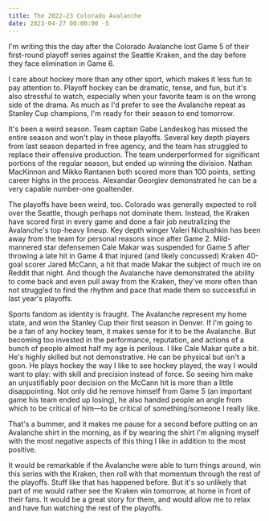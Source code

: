 ```yaml
---
title: The 2022–23 Colorado Avalanche
date: 2023-04-27 00:00:00 -5
---
```


I'm writing this the day after the Colorado Avalanche lost Game 5 of their first-round playoff series against the Seattle Kraken, and the day before they face elimination in Game 6.

I care about hockey more than any other sport, which makes it less fun to pay attention to. Playoff hockey can be dramatic, tense, and fun, but it's also stressful to watch, especially when your favorite team is on the wrong side of the drama. As much as I'd prefer to see the Avalanche repeat as Stanley Cup champions, I'm ready for their season to end tomorrow.

It's been a weird season. Team captain Gabe Landeskog has missed the entire season and won't play in these playoffs. Several key depth players from last season departed in free agency, and the team has struggled to replace their offensive production. The team underperformed for significant portions of the regular season, but ended up winning the division. Nathan MacKinnon and Mikko Rantanen both scored more than 100 points, setting career highs in the process. Alexandar Georgiev demonstrated he can be a very capable number-one goaltender.

The playoffs have been weird, too. Colorado was generally expected to roll over the Seattle, though perhaps not dominate them. Instead, the Kraken have scored first in every game and done a fair job neutralizing the Avalanche's top-heavy lineup. Key depth winger Valeri Nichushkin has been away from the team for personal reasons since after Game 2. Mild-mannered star defensemen Cale Makar was suspended for Game 5 after throwing a late hit in Game 4 that injured (and likely concussed) Kraken 40-goal scorer Jared McCann, a hit that made Makar the subject of much ire on Reddit that night. And though the Avalanche have demonstrated the ability to come back and even pull away from the Kraken, they've more often than not struggled to find the rhythm and pace that made them so successful in last year's playoffs.

Sports fandom as identity is fraught. The Avalanche represent my home state, and won the Stanley Cup their first season in Denver. If I'm going to be a fan of any hockey team, it makes sense for it to be the Avalanche. But becoming too invested in the performance, reputation, and actions of a bunch of people almost half my age is perilous. I like Cale Makar quite a bit. He's highly skilled but not demonstrative. He can be physical but isn't a goon. He plays hockey the way I like to see hockey played, the way I would want to play: with skill and precision instead of force. So seeing him make an unjustifiably poor decision on the McCann hit is more than a little disappointing. Not only did he remove himself from Game 5 (an important game his team ended up losing), he also handed people an angle from which to be critical of him—to be critical of something/someone I really like.

That's a bummer, and it makes me pause for a second before putting on an Avalanche shirt in the morning, as if by wearing the shirt I'm aligning myself with the most negative aspects of this thing I like in addition to the most positive.

It would be remarkable if the Avalanche were able to turn things around, win this series with the Kraken, then roll with that momentum through the rest of the playoffs. Stuff like that has happened before. But it's so unlikely that part of me would rather see the Kraken win tomorrow, at home in front of their fans. It would be a great story for them, and would allow me to relax and have fun watching the rest of the playoffs.
